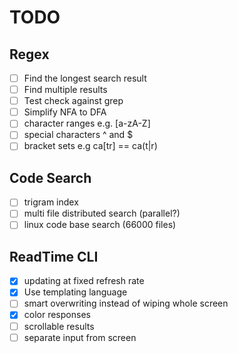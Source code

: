 # TODO

## Regex
- [ ] Find the longest search result
- [ ] Find multiple results
- [ ] Test check against grep
- [ ] Simplify NFA to DFA
- [ ] character ranges e.g. [a-zA-Z]
- [ ] special characters ^ and $
- [ ] bracket sets e.g ca[tr] == ca(t|r) 

## Code Search
- [ ] trigram index
- [ ] multi file distributed search (parallel?)
- [ ] linux code base search (66000 files) 

## ReadTime CLI
- [x] updating at fixed refresh rate
- [x] Use templating language
- [ ] smart overwriting instead of wiping whole screen
- [x] color responses
- [ ] scrollable results
- [ ] separate input from screen